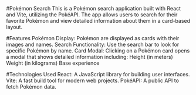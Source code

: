 #Pokémon Search 
This is a Pokémon search application built with React and Vite, utilizing the PokéAPI. The app allows users to search for their favorite Pokémon and view detailed information about them in a card-based layout.

#Features
Pokémon Display: Pokémon are displayed as cards with their images and names.
Search Functionality: Use the search bar to look for specific Pokémon by name.
Card Modal: Clicking on a Pokémon card opens a modal that shows detailed information including:
Height (in meters)
Weight (in kilograms)
Base experience

#Technologies Used
React: A JavaScript library for building user interfaces.
Vite: A fast build tool for modern web projects.
PokéAPI: A public API to fetch Pokémon data.

